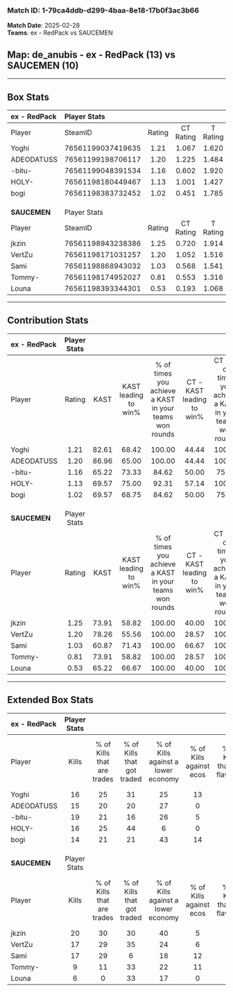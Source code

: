 ### Match ID: 1-79ca4ddb-d299-4baa-8e18-17b0f3ac3b66  
**Match Date**: 2025-02-28  
**Teams**: ex - RedPack vs SAUCEMEN  

## **Map**: de_anubis - ex - RedPack (13) vs SAUCEMEN (10)  
---  

## Box Stats  

| **ex - RedPack** | Player Stats      |        |           |          |       |      |       |         |        |      |     |
| :- | :- | :-: | :-: | :-: | :-: | :-: | :-: | :-: | :-: | :-: | :-: |
| Player           | SteamID           | Rating | CT Rating | T Rating | KAST  | ADR  | Kills | Assists | Deaths | K/D  | HS% |
| Yoghi            | 76561199037419635 |  1.21  |   1.067   |  1.620   | 82.61 | 75.2 |  16   |    7    |   14   | 1.14 | 56  |
| ADEODATUSS       | 76561199198706117 |  1.20  |   1.225   |  1.484   | 86.96 | 63.7 |  15   |    3    |   12   | 1.25 | 33  |
| -bitu-           | 76561199048391534 |  1.16  |   0.602   |  1.920   | 65.22 | 78.3 |  19   |    2    |   15   | 1.27 | 31  |
| HOLY-            | 76561198180449467 |  1.13  |   1.001   |  1.427   | 69.57 | 80.7 |  16   |    7    |   14   | 1.14 | 50  |
| bogi             | 76561198383732452 |  1.02  |   0.451   |  1.785   | 69.57 | 77.9 |  14   |    5    |   15   | 0.93 | 50  |
|                  |                   |        |           |          |       |      |       |         |        |      |     |
|                  |                   |        |           |          |       |      |       |         |        |      |     |
|                  |                   |        |           |          |       |      |       |         |        |      |     |
| **SAUCEMEN**     | Player Stats      |        |           |          |       |      |       |         |        |      |     |
| Player           | SteamID           | Rating | CT Rating | T Rating | KAST  | ADR  | Kills | Assists | Deaths | K/D  | HS% |
| jkzin            | 76561198943238386 |  1.25  |   0.720   |  1.914   | 73.91 | 92.9 |  20   |    4    |   18   | 1.11 | 50  |
| VertZu           | 76561198171031257 |  1.20  |   1.052   |  1.516   | 78.26 | 84.4 |  17   |    7    |   16   | 1.06 | 64  |
| Sami             | 76561198868943032 |  1.03  |   0.568   |  1.541   | 60.87 | 63.9 |  17   |    1    |   14   | 1.21 | 35  |
| Tommy-           | 76561198174952027 |  0.81  |   0.553   |  1.316   | 73.91 | 66.1 |   9   |    7    |   16   | 0.56 | 55  |
| Louna            | 76561198393344301 |  0.53  |   0.193   |  1.068   | 65.22 | 41.9 |   6   |    7    |   17   | 0.35 | 66  |
---  

## Contribution Stats  

| **ex - RedPack** | Player Stats |       |                      |                                                        |                           |                                                             |                          |                                                            |
| :- | :-: | :-: | :-: | :-: | :-: | :-: | :-: | :-: |
| Player           |    Rating    | KAST  | KAST leading to win% | % of times you achieve a KAST in your teams won rounds | CT - KAST leading to win% | CT - % of times you achieve a KAST in your teams won rounds | T - KAST leading to win% | T - % of times you achieve a KAST in your teams won rounds |
| Yoghi            |     1.21     | 82.61 |        68.42         |                         100.00                         |           44.44           |                           100.00                            |          90.00           |                           100.00                           |
| ADEODATUSS       |     1.20     | 86.96 |        65.00         |                         100.00                         |           44.44           |                           100.00                            |          81.82           |                           100.00                           |
| -bitu-           |     1.16     | 65.22 |        73.33         |                         84.62                          |           50.00           |                            75.00                            |          88.89           |                           88.89                            |
| HOLY-            |     1.13     | 69.57 |        75.00         |                         92.31                          |           57.14           |                           100.00                            |          88.89           |                           88.89                            |
| bogi             |     1.02     | 69.57 |        68.75         |                         84.62                          |           50.00           |                            75.00                            |          80.00           |                           88.89                            |
|                  |              |       |                      |                                                        |                           |                                                             |                          |                                                            |
|                  |              |       |                      |                                                        |                           |                                                             |                          |                                                            |
|                  |              |       |                      |                                                        |                           |                                                             |                          |                                                            |
| **SAUCEMEN**     | Player Stats |       |                      |                                                        |                           |                                                             |                          |                                                            |
| Player           |    Rating    | KAST  | KAST leading to win% | % of times you achieve a KAST in your teams won rounds | CT - KAST leading to win% | CT - % of times you achieve a KAST in your teams won rounds | T - KAST leading to win% | T - % of times you achieve a KAST in your teams won rounds |
| jkzin            |     1.25     | 73.91 |        58.82         |                         100.00                         |           40.00           |                           100.00                            |          66.67           |                           100.00                           |
| VertZu           |     1.20     | 78.26 |        55.56         |                         100.00                         |           28.57           |                           100.00                            |          72.73           |                           100.00                           |
| Sami             |     1.03     | 60.87 |        71.43         |                         100.00                         |           66.67           |                           100.00                            |          72.73           |                           100.00                           |
| Tommy-           |     0.81     | 73.91 |        58.82         |                         100.00                         |           28.57           |                           100.00                            |          80.00           |                           100.00                           |
| Louna            |     0.53     | 65.22 |        66.67         |                         100.00                         |           40.00           |                           100.00                            |          80.00           |                           100.00                           |
---  

## Extended Box Stats  

| **ex - RedPack** | Player Stats |                            |                            |                                    |                         |                              |                                 |        |                             |                                     |                          |                               |                            |
| :- | :-: | :-: | :-: | :-: | :-: | :-: | :-: | :-: | :-: | :-: | :-: | :-: | :-: |
| Player           |    Kills     | % of Kills that are trades | % of Kills that got traded | % of Kills against a lower economy | % of Kills against ecos | % of Kills that are flawless | % of Kills that are close duels | Deaths | % of Deaths that get traded | % of Deaths against a lower economy | % of Deaths against ecos | % of Deaths that are flawless | % of Deaths that are close |
| Yoghi            |      16      |             25             |             31             |                 25                 |           13            |              75              |                6                |   14   |             36              |                  0                  |            0             |              57               |             7              |
| ADEODATUSS       |      15      |             20             |             20             |                 27                 |            0            |              67              |                7                |   12   |             33              |                  0                  |            0             |              67               |             0              |
| -bitu-           |      19      |             21             |             16             |                 26                 |            5            |              79              |                5                |   15   |             20              |                  0                  |            0             |              73               |             0              |
| HOLY-            |      16      |             25             |             44             |                 6                  |            0            |              56              |               13                |   14   |             21              |                  7                  |            0             |              64               |             7              |
| bogi             |      14      |             21             |             21             |                 43                 |           14            |              50              |               14                |   15   |             20              |                  7                  |            0             |              60               |             7              |
|                  |              |                            |                            |                                    |                         |                              |                                 |        |                             |                                     |                          |                               |                            |
|                  |              |                            |                            |                                    |                         |                              |                                 |        |                             |                                     |                          |                               |                            |
|                  |              |                            |                            |                                    |                         |                              |                                 |        |                             |                                     |                          |                               |                            |
| **SAUCEMEN**     | Player Stats |                            |                            |                                    |                         |                              |                                 |        |                             |                                     |                          |                               |                            |
| Player           |    Kills     | % of Kills that are trades | % of Kills that got traded | % of Kills against a lower economy | % of Kills against ecos | % of Kills that are flawless | % of Kills that are close duels | Deaths | % of Deaths that get traded | % of Deaths against a lower economy | % of Deaths against ecos | % of Deaths that are flawless | % of Deaths that are close |
| jkzin            |      20      |             30             |             30             |                 40                 |            5            |              50              |                5                |   18   |             22              |                 11                  |            0             |              56               |             11             |
| VertZu           |      17      |             29             |             35             |                 24                 |            6            |              76              |                6                |   16   |             25              |                 19                  |            0             |              69               |             6              |
| Sami             |      17      |             29             |             6              |                 18                 |           12            |              65              |                0                |   14   |             14              |                 14                  |            0             |              86               |             0              |
| Tommy-           |      9       |             11             |             33             |                 22                 |           11            |              67              |               11                |   16   |             38              |                 13                  |            0             |              56               |             19             |
| Louna            |      6       |             0              |             33             |                 17                 |            0            |              67              |                0                |   17   |             29              |                 12                  |            0             |              65               |             6              |
